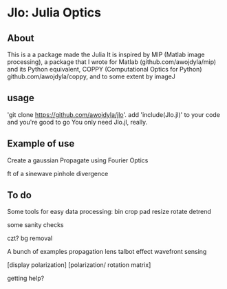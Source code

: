 # Jlo: Julia Optics

## About
This is a a package made the Julia 
It is inspired by MIP (Matlab image processing), a package that I wrote for Matlab (github.com/awojdyla/mip) and its Python equivalent, COPPY (Computational Optics for Python) github.com/awojdyla/coppy, and to some extent by imageJ 

## usage
'git clone https://github.com/awojdyla/jlo'.
add 'include(Jlo.jl)' to your code and you're good to go
You only need Jlo.jl, really.

## Example of use

Create a gaussian
Propagate using Fourier Optics

ft of a sinewave
pinhole divergence


## To do
Some tools for easy data processing:
bin
crop
pad
resize
rotate
detrend

some sanity checks

czt?
bg removal

A bunch of examples
propagation
lens
talbot effect
wavefront sensing

[display polarization]
[polarization/ rotation matrix]

getting help?
